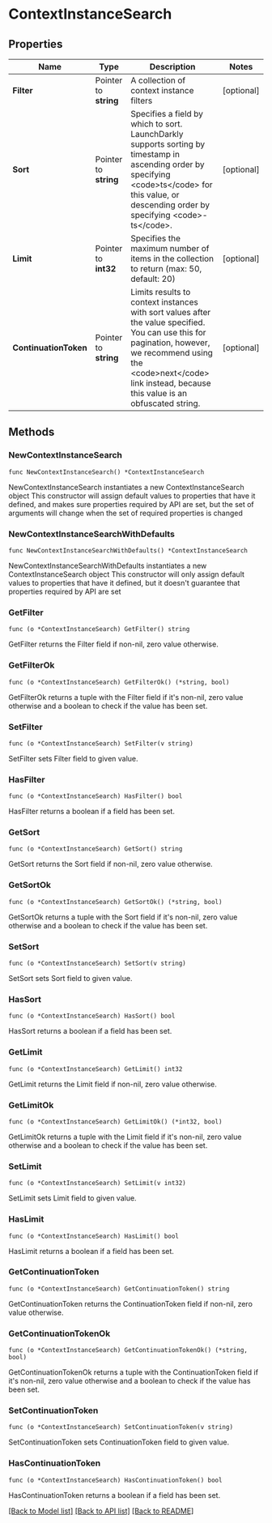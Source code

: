 # ContextInstanceSearch

## Properties

Name | Type | Description | Notes
------------ | ------------- | ------------- | -------------
**Filter** | Pointer to **string** | A collection of context instance filters | [optional] 
**Sort** | Pointer to **string** | Specifies a field by which to sort. LaunchDarkly supports sorting by timestamp in ascending order by specifying &lt;code&gt;ts&lt;/code&gt; for this value, or descending order by specifying &lt;code&gt;-ts&lt;/code&gt;. | [optional] 
**Limit** | Pointer to **int32** | Specifies the maximum number of items in the collection to return (max: 50, default: 20) | [optional] 
**ContinuationToken** | Pointer to **string** | Limits results to context instances with sort values after the value specified. You can use this for pagination, however, we recommend using the &lt;code&gt;next&lt;/code&gt; link instead, because this value is an obfuscated string. | [optional] 

## Methods

### NewContextInstanceSearch

`func NewContextInstanceSearch() *ContextInstanceSearch`

NewContextInstanceSearch instantiates a new ContextInstanceSearch object
This constructor will assign default values to properties that have it defined,
and makes sure properties required by API are set, but the set of arguments
will change when the set of required properties is changed

### NewContextInstanceSearchWithDefaults

`func NewContextInstanceSearchWithDefaults() *ContextInstanceSearch`

NewContextInstanceSearchWithDefaults instantiates a new ContextInstanceSearch object
This constructor will only assign default values to properties that have it defined,
but it doesn't guarantee that properties required by API are set

### GetFilter

`func (o *ContextInstanceSearch) GetFilter() string`

GetFilter returns the Filter field if non-nil, zero value otherwise.

### GetFilterOk

`func (o *ContextInstanceSearch) GetFilterOk() (*string, bool)`

GetFilterOk returns a tuple with the Filter field if it's non-nil, zero value otherwise
and a boolean to check if the value has been set.

### SetFilter

`func (o *ContextInstanceSearch) SetFilter(v string)`

SetFilter sets Filter field to given value.

### HasFilter

`func (o *ContextInstanceSearch) HasFilter() bool`

HasFilter returns a boolean if a field has been set.

### GetSort

`func (o *ContextInstanceSearch) GetSort() string`

GetSort returns the Sort field if non-nil, zero value otherwise.

### GetSortOk

`func (o *ContextInstanceSearch) GetSortOk() (*string, bool)`

GetSortOk returns a tuple with the Sort field if it's non-nil, zero value otherwise
and a boolean to check if the value has been set.

### SetSort

`func (o *ContextInstanceSearch) SetSort(v string)`

SetSort sets Sort field to given value.

### HasSort

`func (o *ContextInstanceSearch) HasSort() bool`

HasSort returns a boolean if a field has been set.

### GetLimit

`func (o *ContextInstanceSearch) GetLimit() int32`

GetLimit returns the Limit field if non-nil, zero value otherwise.

### GetLimitOk

`func (o *ContextInstanceSearch) GetLimitOk() (*int32, bool)`

GetLimitOk returns a tuple with the Limit field if it's non-nil, zero value otherwise
and a boolean to check if the value has been set.

### SetLimit

`func (o *ContextInstanceSearch) SetLimit(v int32)`

SetLimit sets Limit field to given value.

### HasLimit

`func (o *ContextInstanceSearch) HasLimit() bool`

HasLimit returns a boolean if a field has been set.

### GetContinuationToken

`func (o *ContextInstanceSearch) GetContinuationToken() string`

GetContinuationToken returns the ContinuationToken field if non-nil, zero value otherwise.

### GetContinuationTokenOk

`func (o *ContextInstanceSearch) GetContinuationTokenOk() (*string, bool)`

GetContinuationTokenOk returns a tuple with the ContinuationToken field if it's non-nil, zero value otherwise
and a boolean to check if the value has been set.

### SetContinuationToken

`func (o *ContextInstanceSearch) SetContinuationToken(v string)`

SetContinuationToken sets ContinuationToken field to given value.

### HasContinuationToken

`func (o *ContextInstanceSearch) HasContinuationToken() bool`

HasContinuationToken returns a boolean if a field has been set.


[[Back to Model list]](../README.md#documentation-for-models) [[Back to API list]](../README.md#documentation-for-api-endpoints) [[Back to README]](../README.md)


